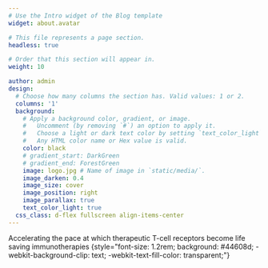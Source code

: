 ```yaml
---
# Use the Intro widget of the Blog template
widget: about.avatar

# This file represents a page section.
headless: true

# Order that this section will appear in.
weight: 10

author: admin
design:
  # Choose how many columns the section has. Valid values: 1 or 2.
  columns: '1'
  background:
    # Apply a background color, gradient, or image.
    #   Uncomment (by removing `#`) an option to apply it.
    #   Choose a light or dark text color by setting `text_color_light`.
    #   Any HTML color name or Hex value is valid.
    color: black
    # gradient_start: DarkGreen
    # gradient_end: ForestGreen
    image: logo.jpg # Name of image in `static/media/`.
    image_darken: 0.4
    image_size: cover
    image_position: right
    image_parallax: true
    text_color_light: true
  css_class: d-flex fullscreen align-items-center
---
```


Accelerating the pace at which therapeutic T-cell receptors become life saving immunotherapies
{style="font-size: 1.2rem; background: #44608d; -webkit-background-clip: text; -webkit-text-fill-color: transparent;"}
